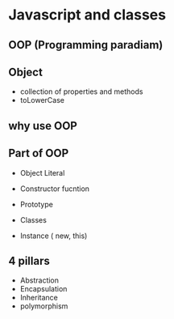 # Javascript and classes

## OOP (Programming paradiam)

## Object

- collection of properties and methods
- toLowerCase

## why use OOP

## Part of OOP

- Object Literal

- Constructor fucntion
- Prototype
- Classes
- Instance ( new, this)

## 4 pillars

- Abstraction
- Encapsulation
- Inheritance
- polymorphism
